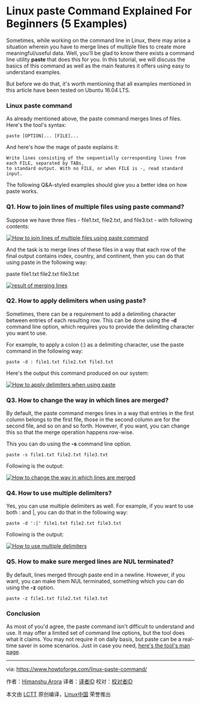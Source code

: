 Linux paste Command Explained For Beginners (5 Examples)
======

Sometimes, while working on the command line in Linux, there may arise a situation wherein you have to merge lines of multiple files to create more meaningful/useful data. Well, you'll be glad to know there exists a command line utility **paste** that does this for you. In this tutorial, we will discuss the basics of this command as well as the main features it offers using easy to understand examples.

But before we do that, it's worth mentioning that all examples mentioned in this article have been tested on Ubuntu 16.04 LTS.

### Linux paste command

As already mentioned above, the paste command merges lines of files. Here's the tool's syntax:

```
paste [OPTION]... [FILE]...
```

And here's how the mage of paste explains it:
```
Write lines consisting of the sequentially corresponding lines from each FILE, separated by TABs,
to standard output. With no FILE, or when FILE is -, read standard input.
```

The following Q&A-styled examples should give you a better idea on how paste works.

### Q1. How to join lines of multiple files using paste command?

Suppose we have three files - file1.txt, file2.txt, and file3.txt - with following contents:

[![How to join lines of multiple files using paste command][1]][2]

And the task is to merge lines of these files in a way that each row of the final output contains index, country, and continent, then you can do that using paste in the following way:

paste file1.txt file2.txt file3.txt

[![result of merging lines][3]][4]

### Q2. How to apply delimiters when using paste?

Sometimes, there can be a requirement to add a delimiting character between entries of each resulting row. This can be done using the **-d** command line option, which requires you to provide the delimiting character you want to use.

For example, to apply a colon (:) as a delimiting character, use the paste command in the following way:

```
paste -d : file1.txt file2.txt file3.txt
```

Here's the output this command produced on our system:

[![How to apply delimiters when using paste][5]][6]

### Q3. How to change the way in which lines are merged?

By default, the paste command merges lines in a way that entries in the first column belongs to the first file, those in the second column are for the second file, and so on and so forth. However, if you want, you can change this so that the merge operation happens row-wise.

This you can do using the **-s** command line option.

```
paste -s file1.txt file2.txt file3.txt
```

Following is the output:

[![How to change the way in which lines are merged][7]][8]

### Q4. How to use multiple delimiters?

Yes, you can use multiple delimiters as well. For example, if you want to use both : and |, you can do that in the following way:

```
paste -d ':|' file1.txt file2.txt file3.txt
```

Following is the output:

[![How to use multiple delimiters][9]][10]

### Q5. How to make sure merged lines are NUL terminated?

By default, lines merged through paste end in a newline. However, if you want, you can make them NUL terminated, something which you can do using the **-z** option.

```
paste -z file1.txt file2.txt file3.txt
```

### Conclusion

As most of you'd agree, the paste command isn't difficult to understand and use. It may offer a limited set of command line options, but the tool does what it claims. You may not require it on daily basis, but paste can be a real-time saver in some scenarios. Just in case you need, [here's the tool's man page][11].


--------------------------------------------------------------------------------

via: https://www.howtoforge.com/linux-paste-command/

作者：[Himanshu Arora][a]
译者：[译者ID](https://github.com/译者ID)
校对：[校对者ID](https://github.com/校对者ID)

本文由 [LCTT](https://github.com/LCTT/TranslateProject) 原创编译，[Linux中国](https://linux.cn/) 荣誉推出

[a]:https://www.howtoforge.com
[1]:https://www.howtoforge.com/images/command-tutorial/paste-3-files.png
[2]:https://www.howtoforge.com/images/command-tutorial/big/paste-3-files.png
[3]:https://www.howtoforge.com/images/command-tutorial/paste-basic-usage.png
[4]:https://www.howtoforge.com/images/command-tutorial/big/paste-basic-usage.png
[5]:https://www.howtoforge.com/images/command-tutorial/paste-d-option.png
[6]:https://www.howtoforge.com/images/command-tutorial/big/paste-d-option.png
[7]:https://www.howtoforge.com/images/command-tutorial/paste-s-option.png
[8]:https://www.howtoforge.com/images/command-tutorial/big/paste-s-option.png
[9]:https://www.howtoforge.com/images/command-tutorial/paste-d-mult1.png
[10]:https://www.howtoforge.com/images/command-tutorial/big/paste-d-mult1.png
[11]:https://linux.die.net/man/1/paste
